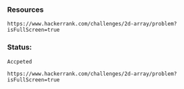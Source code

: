 ### Resources

    https://www.hackerrank.com/challenges/2d-array/problem?isFullScreen=true

### Status:
    Accpeted

    https://www.hackerrank.com/challenges/2d-array/problem?isFullScreen=true

